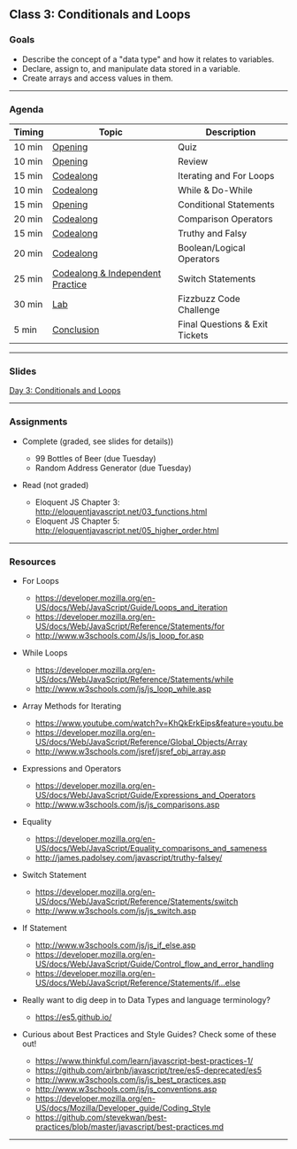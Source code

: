 ## Class 3: Conditionals and Loops

### Goals
* Describe the concept of a "data type" and how it relates to variables.
* Declare, assign to, and manipulate data stored in a variable.
* Create arrays and access values in them.

---

### Agenda

| Timing | Topic |Description|
| --- | --- | --- |
| 10 min | [Opening](#opening) | Quiz |
| 10 min | [Opening](#opening) | Review |
| 15 min | [Codealong](#codealong6) | Iterating and For Loops |
| 10 min | [Codealong](#codealong5) | While & Do-While |
| 15 min | [Opening](#opening) | Conditional Statements |
| 20 min | [Codealong](#codealong1) | Comparison Operators |
| 15 min | [Codealong](#codealong2)| Truthy and Falsy |
| 20 min | [Codealong](#codealong3)| Boolean/Logical Operators |
| 25 min | [Codealong & Independent Practice](#codealong4) | Switch Statements |
| 30 min | [Lab](#practice2) | Fizzbuzz Code Challenge|
| 5 min | [Conclusion](#conclusion) | Final Questions & Exit Tickets |

---

### Slides

[Day 3: Conditionals and Loops](http://ga-students.github.io/JS-BOS-03/3-conditional-and-loops/)

---

### Assignments

* Complete (graded, see slides for details))
	- 99 Bottles of Beer (due Tuesday)
	- Random Address Generator (due Tuesday)

* Read (not graded)
	- Eloquent JS Chapter 3: http://eloquentjavascript.net/03_functions.html
	- Eloquent JS Chapter 5: 
http://eloquentjavascript.net/05_higher_order.html

---

### Resources
- For Loops
	- https://developer.mozilla.org/en-US/docs/Web/JavaScript/Guide/Loops_and_iteration
	- https://developer.mozilla.org/en-US/docs/Web/JavaScript/Reference/Statements/for
	- http://www.w3schools.com/Js/js_loop_for.asp

- While Loops
	- https://developer.mozilla.org/en-US/docs/Web/JavaScript/Reference/Statements/while
	- http://www.w3schools.com/js/js_loop_while.asp

- Array Methods for Iterating
	- https://www.youtube.com/watch?v=KhQkErkEips&feature=youtu.be
	- https://developer.mozilla.org/en-US/docs/Web/JavaScript/Reference/Global_Objects/Array
	- http://www.w3schools.com/jsref/jsref_obj_array.asp

- Expressions and Operators
	- https://developer.mozilla.org/en-US/docs/Web/JavaScript/Guide/Expressions_and_Operators
	- http://www.w3schools.com/js/js_comparisons.asp

- Equality
	- https://developer.mozilla.org/en-US/docs/Web/JavaScript/Equality_comparisons_and_sameness
	- http://james.padolsey.com/javascript/truthy-falsey/

- Switch Statement
	- https://developer.mozilla.org/en-US/docs/Web/JavaScript/Reference/Statements/switch
	- http://www.w3schools.com/js/js_switch.asp

- If Statement
	- http://www.w3schools.com/js/js_if_else.asp
	- https://developer.mozilla.org/en-US/docs/Web/JavaScript/Guide/Control_flow_and_error_handling
	- https://developer.mozilla.org/en-US/docs/Web/JavaScript/Reference/Statements/if...else

- Really want to dig deep in to Data Types and language terminology?
	- https://es5.github.io/

- Curious about Best Practices and Style Guides? Check some of these out! 
	- https://www.thinkful.com/learn/javascript-best-practices-1/
	- https://github.com/airbnb/javascript/tree/es5-deprecated/es5
	- http://www.w3schools.com/js/js_best_practices.asp
	- http://www.w3schools.com/js/js_conventions.asp
	- https://developer.mozilla.org/en-US/docs/Mozilla/Developer_guide/Coding_Style
	- https://github.com/stevekwan/best-practices/blob/master/javascript/best-practices.md
---




